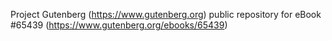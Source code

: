 Project Gutenberg (https://www.gutenberg.org) public repository for
eBook #65439 (https://www.gutenberg.org/ebooks/65439)
